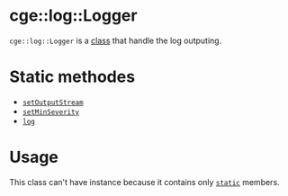 # cge::log::Logger

`cge::log::Logger` is a [class](https://en.cppreference.com/w/cpp/language/classes) that handle the log outputing.

# Static methodes

- [`setOutputStream`](./Logger/setOutputStream.md)
- [`setMinSeverity`](./Logger/setMinSeverity.md)
- [`log`](./Logger/log.md)

# Usage

This class can't have instance because it contains only [`static`](https://en.cppreference.com/w/cpp/language/static) members. 